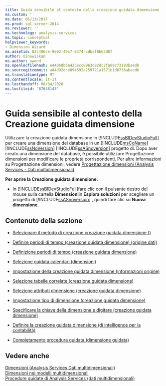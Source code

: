 ```yaml
---
title: Guida sensibile al contesto della creazione guidata dimensione | Microsoft Docs
ms.custom: ''
ms.date: 06/13/2017
ms.prod: sql-server-2014
ms.reviewer: ''
ms.technology: analysis-services
ms.topic: conceptual
helpviewer_keywords:
- Dimension Wizard
ms.assetid: 82c406ce-9e92-40c7-8374-cdbaf8b63d8f
author: minewiskan
ms.author: owend
ms.openlocfilehash: e44060b5a425ecc8963d82dc2fa09c73193baed0
ms.sourcegitcommit: ad4d92dce894592a259721a1571b1d8736abacdb
ms.translationtype: MT
ms.contentlocale: it-IT
ms.lasthandoff: 08/04/2020
ms.locfileid: "87638143"
---
```

# <a name="dimension-wizard-f1-help"></a>Guida sensibile al contesto della Creazione guidata dimensione
  Utilizzare la creazione guidata dimensione in [!INCLUDE[ssBIDevStudioFull](../includes/ssbidevstudiofull-md.md)] per creare una dimensione del database in un [!INCLUDE[msCoName](../includes/msconame-md.md)] [!INCLUDE[ssNoVersion](../includes/ssnoversion-md.md)] [!INCLUDE[ssASnoversion](../includes/ssasnoversion-md.md)] progetto di. Dopo aver creato una dimensione del database, è possibile utilizzare Progettazione dimensioni per modificare le proprietà corrispondenti. Per altre informazioni su Progettazione dimensioni, vedere [Progettazione dimensioni &#40;Analysis Services - Dati multidimensionali&#41;](dimension-designer-analysis-services-multidimensional-data.md).  
  
 **Per aprire la Creazione guidata dimensione.**  
  
-   In [!INCLUDE[ssBIDevStudioFull](../includes/ssbidevstudiofull-md.md)]fare clic con il pulsante destro del mouse sulla cartella **Dimensioni**in **Esplora soluzioni** per scegliere un progetto di [!INCLUDE[ssASnoversion](../includes/ssasnoversion-md.md)] , quindi fare clic su **Nuova dimensione**.  
  
## <a name="in-this-section"></a>Contenuto della sezione  
  
-   [Selezionare il metodo di creazione creazione guidata dimensione &#40;&#41;](select-creation-method-dimension-wizard.md)  
  
-   [Definire periodi di tempo &#40;creazione guidata dimensione&#41; &#40;origine dati&#41;](define-time-periods-data-source-dimension-wizard.md)  
  
-   [Definizione periodi di tempo &#40;creazione guidata dimensione&#41;](define-time-periods-dimension-wizard.md)  
  
-   [Selezione guidata calendari &#40;dimensioni&#41;](select-calendars-dimension-wizard.md)  
  
-   [Impostazione della creazione guidata dimensione &#40;informazioni origine&#41;](specify-source-information-dimension-wizard.md)  
  
-   [Selezione tabelle correlate &#40;creazione guidata dimensione&#41;](select-related-tables-dimension-wizard.md)  
  
-   [Selezione attributi dimensione &#40;creazione guidata dimensione&#41;](select-dimension-attributes-dimension-wizard.md)  
  
-   [Impostazione tipo di dimensione &#40;creazione guidata dimensione&#41;](specify-dimension-type-dimension-wizard.md)  
  
-   [Specificare la chiave della dimensione e digitare &#40;creazione guidata dimensione&#41;](specify-dimension-key-and-type-dimension-wizard.md)  
  
-   [Definire la creazione guidata dimensione &#40;di intelligence per la contabilità&#41;](define-account-intelligence-dimension-wizard.md)  
  
-   [Completamento procedura guidata &#40;dimensione guidata&#41;](completing-the-wizard-dimension-wizard.md)  
  
## <a name="see-also"></a>Vedere anche  
 [Dimensioni &#40;Analysis Services Dati multidimensionali&#41;](multidimensional-models-olap-logical-dimension-objects/dimensions-analysis-services-multidimensional-data.md)   
 [Dimensioni nei modelli multidimensionali](multidimensional-models/dimensions-in-multidimensional-models.md)   
 [Procedure guidate di Analysis Services &#40;dati multidimensionali&#41;](analysis-services-wizards-multidimensional-data.md)  
  
  

